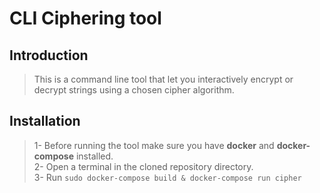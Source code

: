# CLI Ciphering tool

## Introduction

> This is a command line tool that let you interactively encrypt or decrypt strings using a chosen cipher algorithm. 

## Installation

> 1- Before running the tool make sure you have **docker** and **docker-compose** installed. <br  />
2- Open a terminal in the cloned repository directory. <br />
3- Run ```sudo docker-compose build & docker-compose run cipher``` 
